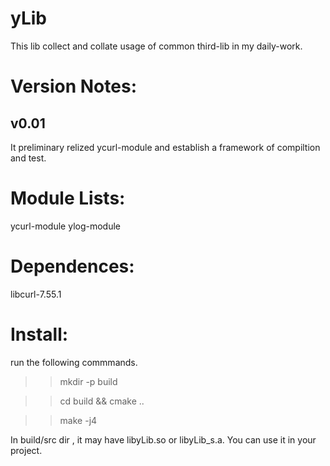 yLib
==========
This lib collect and collate usage of common third-lib in my daily-work.



Version Notes:
==========
v0.01
----------
It preliminary relized ycurl-module and establish a framework of compiltion and test.


Module Lists:
==========
ycurl-module
ylog-module


Dependences:
==========
libcurl-7.55.1



Install:
==========
run the following commmands.

>>mkdir -p build 

>>cd build && cmake ..

>>make -j4

In build/src dir , it may have libyLib.so or libyLib_s.a. You can use it in your project.

